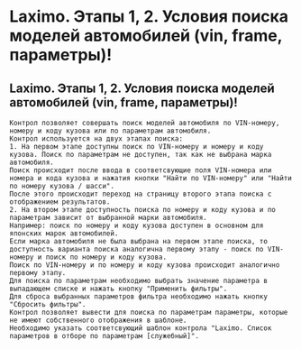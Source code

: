﻿---
description: 2.4.7
---
# Laximo. Этапы 1, 2. Условия поиска моделей автомобилей (vin, frame, параметры)!
## Laximo. Этапы 1, 2. Условия поиска моделей автомобилей (vin, frame, параметры)!
	Контрол позволяет совершать поиск моделей автомобиля по VIN-номеру, номеру и коду кузова или по параметрам автомобиля.
	Контрол используется на двух этапах поиска:
	1. На первом этапе доступны поиск по VIN-номеру и номеру и коду кузова. Поиск по параметрам не доступен, так как не выбрана марка автомобиля.
	Поиск происходит после ввода в соответсвующие поля VIN-номера или номера и кода кузова и нажатия кнопки "Найти по VIN-номеру" или "Найти по номеру кузова / шасси". 
	После этого происходит переход на страницу второго этапа поиска с отображением результатов. 
	2. На втором этапе доступность поиска по номеру и коду кузова и по параметрам зависит от выбранной марки автомобиля.
	Например: поиск по номеру и коду кузова доступен в основном для японских марок автомобилей. 
	Если марка автомобиля не была выбрана на первом этапе поиска, то доступность варианта поиска аналогична первому этапу - поиск по VIN-номеру и поиск по номеру и коду кузова.
	Поиск по VIN-номеру и по номеру и коду кузова происходит аналогично первому этапу.
	Для поиска по параметрам необходимо выбрать значение параметра в выпадающем списке и нажать кнопку "Применить фильтры". 
	Для сброса выбранных параметров фильтра необходимо нажать кнопку "Сбросить фильтры".
	Контрол позволяет вывести для поиска по параметрам параметры, которые не имеют собственного отображения в шаблоне. 
	Необходимо указать соответсвующий шаблон контрола "Laximo. Список параметров в отборе по параметрам [служебный]". 
